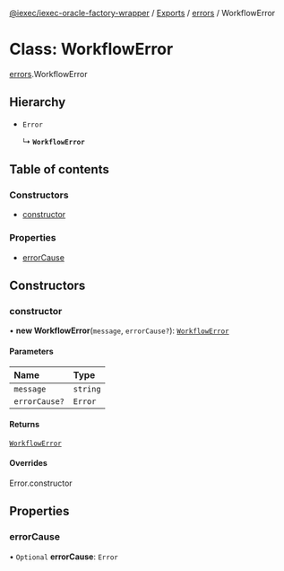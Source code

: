 [@iexec/iexec-oracle-factory-wrapper](../README.md) / [Exports](../modules.md) / [errors](../modules/errors.md) / WorkflowError

# Class: WorkflowError

[errors](../modules/errors.md).WorkflowError

## Hierarchy

- `Error`

  ↳ **`WorkflowError`**

## Table of contents

### Constructors

- [constructor](errors.WorkflowError.md#constructor)

### Properties

- [errorCause](errors.WorkflowError.md#errorCause)

## Constructors

### constructor

• **new WorkflowError**(`message`, `errorCause?`): [`WorkflowError`](errors.WorkflowError.md)

#### Parameters

| Name | Type |
| :------ | :------ |
| `message` | `string` |
| `errorCause?` | `Error` |

#### Returns

[`WorkflowError`](errors.WorkflowError.md)

#### Overrides

Error.constructor

## Properties

### errorCause

• `Optional` **errorCause**: `Error`
